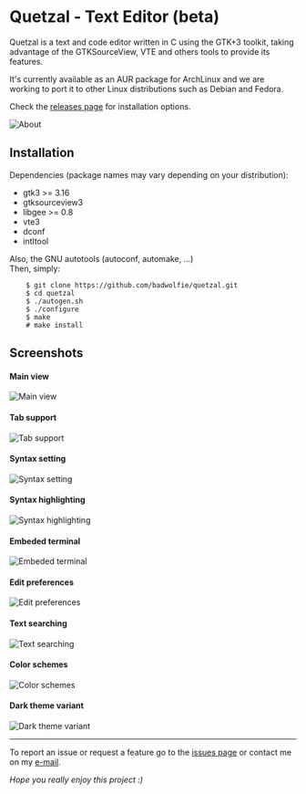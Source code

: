 # Quetzal - Text Editor (beta)

Quetzal is a text and code editor written in C using the GTK+3 toolkit, taking advantage of the GTKSourceView, VTE and others tools to provide its features.

It's currently available as an AUR package for ArchLinux and we are working to port it to other Linux distributions such as Debian and Fedora.

Check the [releases page](https://github.com/badwolfie/quetzal/releases) for installation options.  

![About](screenshots/about.png)

## Installation

Dependencies (package names may vary depending on your distribution):
* gtk3 >= 3.16
* gtksourceview3
* libgee >= 0.8
* vte3
* dconf
* intltool

Also, the GNU autotools (autoconf, automake, ...)  
Then, simply:
```
	$ git clone https://github.com/badwolfie/quetzal.git
	$ cd quetzal
	$ ./autogen.sh
	$ ./configure
	$ make
	# make install
```

## Screenshots
#### Main view
![Main view](screenshots/main-view.png)

#### Tab support
![Tab support](screenshots/tab-support.png)

#### Syntax setting
![Syntax setting](screenshots/syntax-setting.png)

#### Syntax highlighting
![Syntax highlighting](screenshots/syntax-highlighting.png)

#### Embeded terminal
![Embeded terminal](screenshots/embeded-terminal.png)

#### Edit preferences
![Edit preferences](screenshots/editing-prefs.png)

#### Text searching
![Text searching](screenshots/searching.png)

#### Color schemes
![Color schemes](screenshots/color-schemes.png)

#### Dark theme variant
![Dark theme variant](screenshots/dark-variant.png)

---

To report an issue or request a feature go to the [issues page](https://github.com/badwolfie/quetzal/issues) or contact me on my [e-mail](mailto:ihernandezs@openmailbox.org).

*Hope you really enjoy this project :)*
